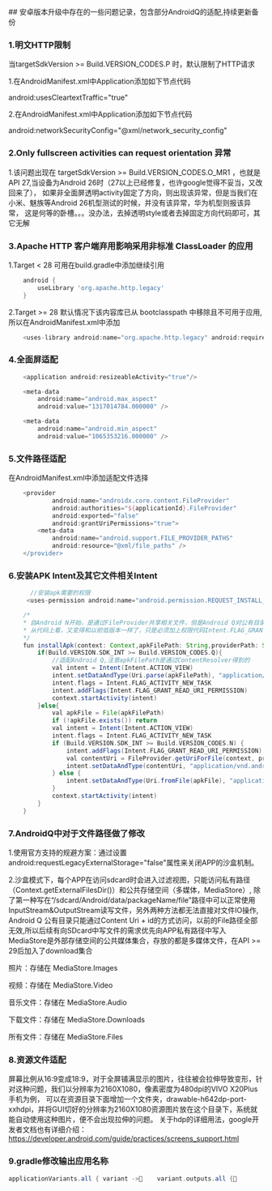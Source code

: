 ﻿﻿﻿﻿﻿﻿﻿## 安卓版本升级中存在的一些问题记录，包含部分AndroidQ的适配,持续更新备份### 1.明文HTTP限制当targetSdkVersion >= Build.VERSION_CODES.P 时，默认限制了HTTP请求1.在AndroidManifest.xml中Application添加如下节点代码android:usesCleartextTraffic="true"2.在AndroidManifest.xml中Application添加如下节点代码android:networkSecurityConfig="@xml/network_security_config"### 2.Only fullscreen activities can request orientation 异常1.该问题出现在 targetSdkVersion >= Build.VERSION_CODES.O_MR1 ，也就是 API 27,当设备为Android 26时（27以上已经修复，也许google觉得不妥当，又改回来了），如果非全面屏透明activity固定了方向，则出现该异常，但是当我们在小米、魅族等Android 26机型测试的时候，并没有该异常，华为机型则报该异常，这是何等的卧槽。。。没办法，去掉透明style或者去掉固定方向代码即可，其它无解### 3.Apache HTTP 客户端弃用影响采用非标准 ClassLoader 的应用1.Target < 28 可用在build.gradle中添加继续引用```groovy	android {		useLibrary 'org.apache.http.legacy'	}```	2.Target >= 28 默认情况下该内容库已从 bootclasspath 中移除且不可用于应用,所以在AndroidManifest.xml中添加```groovy	<uses-library android:name="org.apache.http.legacy" android:required="false"/>```	### 4.全面屏适配```groovy	<application android:resizeableActivity="true"/>	<meta-data        android:name="android.max_aspect"        android:value="1317014784.000000" />  	<meta-data        android:name="android.min_aspect"        android:value="1065353216.000000" />```	### 5.文件路径适配在AndroidManifest.xml中添加适配文件选择```groovy	<provider        	android:name="androidx.core.content.FileProvider"        	android:authorities="${applicationId}.FileProvider"        	android:exported="false"        	android:grantUriPermissions="true">     	<meta-data        	android:name="android.support.FILE_PROVIDER_PATHS"        	android:resource="@xml/file_paths" />  	</provider>```	        ### 6.安装APK Intent及其它文件相关Intent```groovy      //安装apk需要的权限     <uses-permission android:name="android.permission.REQUEST_INSTALL_PACKAGES"/>```	```groovy	/*	* 自Android N开始，是通过FileProvider共享相关文件，但是Android Q对公有目录 File API进行了限制	* 从代码上看，又变得和以前低版本一样了，只是必须加上权限代码Intent.FLAG_GRANT_READ_URI_PERMISSION	*/ 	fun installApk(context: Context,apkFilePath: String,providerPath: String ="${context.packageName}.FileProvider"){        if(Build.VERSION.SDK_INT >= Build.VERSION_CODES.Q){            //适配Android Q,注意apkFilePath是通过ContentResolver得到的            val intent = Intent(Intent.ACTION_VIEW)            intent.setDataAndType(Uri.parse(apkFilePath), "application/vnd.android.package-archive")            intent.flags = Intent.FLAG_ACTIVITY_NEW_TASK            intent.addFlags(Intent.FLAG_GRANT_READ_URI_PERMISSION)            context.startActivity(intent)        }else{            val apkFile = File(apkFilePath)            if (!apkFile.exists()) return            val intent = Intent(Intent.ACTION_VIEW)            intent.flags = Intent.FLAG_ACTIVITY_NEW_TASK            if (Build.VERSION.SDK_INT >= Build.VERSION_CODES.N) {                intent.addFlags(Intent.FLAG_GRANT_READ_URI_PERMISSION)                val contentUri = FileProvider.getUriForFile(context, providerPath, apkFile)                intent.setDataAndType(contentUri, "application/vnd.android.package-archive")            } else {                intent.setDataAndType(Uri.fromFile(apkFile), "application/vnd.android.package-archive")            }            context.startActivity(intent)        } 	}```	### 7.AndroidQ中对于文件路径做了修改1.使用官方支持的规避方案：通过设置android:requestLegacyExternalStorage="false"属性来关闭APP的沙盒机制。2.沙盒模式下，每个APP在访问sdcard时会进入过滤视图，只能访问私有路径（Context.getExternalFilesDir()）和公共存储空间（多媒体，MediaStore）,除了第一种写在“/sdcard/Android/data/packageName/file”路径中可以正常使用InputStream&OutputStream读写文件，另外两种方法都无法直接对文件IO操作,Android Q 公有目录只能通过Content Uri + id的方式访问，以前的File路径全部无效,所以后续有向SDcard中写文件的需求优先向APP私有路径中写入MediaStore是外部存储空间的公共媒体集合，存放的都是多媒体文件，在API >= 29后加入了download集合照片：存储在 MediaStore.Images 视频：存储在 MediaStore.Video 音乐文件：存储在 MediaStore.Audio 下载文件：存储在 MediaStore.Downloads 所有文件：存储在 MediaStore.Files ### 8.资源文件适配屏幕比例从16:9变成18:9，对于全屏铺满显示的图片，往往被会拉伸导致变形，针对这种问题，我们以分辨率为2160X1080，像素密度为480dpi的VIVO X20Plus手机为例，可以在资源目录下面增加一个文件夹，drawable-h642dp-port-xxhdpi，并将GUI切好的分辨率为2160X1080资源图片放在这个目录下，系统就能自动使用这种图片，便不会出现拉伸的问题。关于h<N>dp的详细用法，google开发者文档也有详细介绍：https://developer.android.com/guide/practices/screens_support.html### 9.gradle修改输出应用名称```groovyapplicationVariants.all { variant ->    variant.outputs.all {         if (outputFileName.endsWith('.apk')){            def fileName = "CCSchool.apk"            if (outputFileName.endsWith('.apk')){                if ("debug".equalsIgnoreCase(variant.buildType.name)){                    fileName = "CCSchool-debug-${variant.versionName}.apk"                }else{                    fileName = "CCSchool-${variant.versionName}.apk"                }            }            outputFileName = fileName        }    }}```	